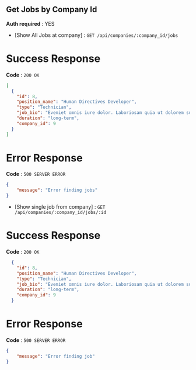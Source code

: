 ## Get Jobs by Company Id

**Auth required** : YES

* [Show All Jobs at company] : `GET /api/companies/:company_id/jobs`

# Success Response

**Code** : `200 OK`

```json
[
  {
    "id": 8,
    "position_name": "Human Directives Developer",
    "type": "Technician",
    "job_bio": "Eveniet omnis iure dolor. Laboriosam quia ut dolorem suscipit quod. Molestiae consequuntur animi provident consequatur repellendus est vitae.",
    "duration": "long-term",
    "company_id": 9
  }
]
```

# Error Response

**Code** : `500 SERVER ERROR`

```json
{
 	"message": "Error finding jobs"
}
```
* [Show single job from company] : `GET /api/companies/:company_id/jobs/:id`

# Success Response

**Code** : `200 OK`

```json
  {
    "id": 8,
    "position_name": "Human Directives Developer",
    "type": "Technician",
    "job_bio": "Eveniet omnis iure dolor. Laboriosam quia ut dolorem suscipit quod. Molestiae consequuntur animi provident consequatur repellendus est vitae.",
    "duration": "long-term",
    "company_id": 9
  }
```

# Error Response

**Code** : `500 SERVER ERROR`

```json
{
 	"message": "Error finding job"
}
```
